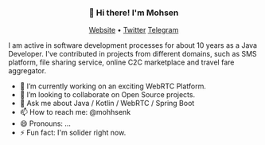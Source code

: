 <h3 align="center">👋 Hi there! I'm Mohsen</h3>
<p align="center">
  <a href="https://mohsen.work">Website</a> •
  <a href="https://twitter.com/mohhsenk">Twitter</a>
    <a href="https://t.me/mohhsenk">Telegram</a>
</p>

I am active in software development processes for about 10 years as a Java Developer. 
I've contributed in projects from different domains, such as SMS platform, file sharing service, online C2C marketplace and travel fare aggregator.

- 🔭 I’m currently working on an exciting WebRTC Platform.
- 👯 I’m looking to collaborate on Open Source projects.
- 💬 Ask me about Java / Kotlin / WebRTC / Spring Boot 
- 📫 How to reach me: @mohhsenk
- 😄 Pronouns: ...
- ⚡ Fun fact: I'm solider right now.




